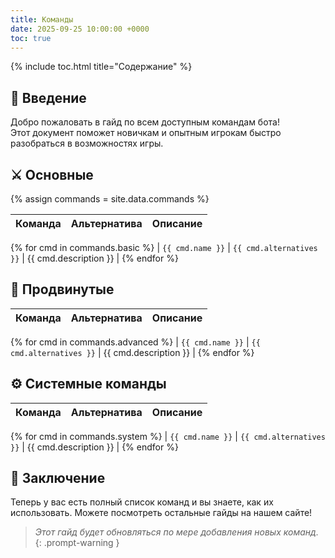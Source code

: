 ```yaml
---
title: Команды
date: 2025-09-25 10:00:00 +0000
toc: true
---
```


{% include toc.html title="Содержание" %}

## 📖 Введение
Добро пожаловать в гайд по всем доступным командам бота!\
Этот документ поможет новичкам и опытным игрокам быстро разобраться в
возможностях игры.

## ⚔️ Основные
{% assign commands = site.data.commands %}

| Команда | Альтернатива | Описание |
|:--------|:-------------|:---------|
{% for cmd in commands.basic %}
| `{{ cmd.name }}` | `{{ cmd.alternatives }}` | {{ cmd.description }} |
{% endfor %}

## 🏰 Продвинутые
| Команда | Альтернатива | Описание |
|:--------|:-------------|:---------|
{% for cmd in commands.advanced %}
| `{{ cmd.name }}` | `{{ cmd.alternatives }}` | {{ cmd.description }} |
{% endfor %}

## ⚙️ Системные команды
| Команда | Альтернатива | Описание |
|:--------|:-------------|:---------|
{% for cmd in commands.system %}
| `{{ cmd.name }}` | `{{ cmd.alternatives }}` | {{ cmd.description }} |
{% endfor %}

## 🔮 Заключение
Теперь у вас есть полный список команд и вы знаете, как их использовать. Можете посмотреть остальные гайды на нашем сайте!

> *Этот гайд будет обновляться по мере добавления новых команд.*
{: .prompt-warning }
